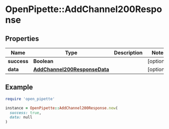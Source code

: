 # OpenPipette::AddChannel200Response

## Properties

| Name | Type | Description | Notes |
| ---- | ---- | ----------- | ----- |
| **success** | **Boolean** |  | [optional] |
| **data** | [**AddChannel200ResponseData**](AddChannel200ResponseData.md) |  | [optional] |

## Example

```ruby
require 'open_pipette'

instance = OpenPipette::AddChannel200Response.new(
  success: true,
  data: null
)
```

